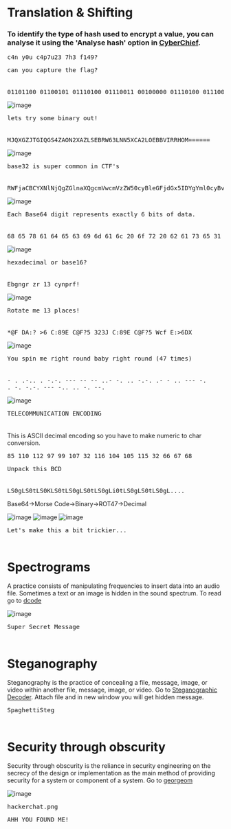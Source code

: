 # Translation & Shifting
### To identify the type of hash used to encrypt a value, you can analyse it using the 'Analyse hash' option in [CyberChief](https://gchq.github.io/CyberChef/).

<pre>c4n y0u c4p7u23 7h3 f149?</pre>
<pre>can you capture the flag?</pre>

<span style="line-height:0.5;">&nbsp;</span>

<pre>01101100 01100101 01110100 01110011 00100000 01110100 01110010 01111001 00100000 01110011 01101111 01101101 01100101 00100000 01100010 01101001 01101110 01100001 01110010 01111001 00100000 01101111 01110101 01110100 00100001</pre>

![image](https://github.com/user-attachments/assets/b53725b9-5712-4d7b-b084-0363b966a265)

<pre>lets try some binary out!</pre>

<span style="line-height:0.5;">&nbsp;</span>

<pre>MJQXGZJTGIQGS4ZAON2XAZLSEBRW63LNN5XCA2LOEBBVIRRHOM======</pre>

![image](https://github.com/user-attachments/assets/7c6de2cf-ca65-4196-a4b1-9e48cf4fa767)

<pre>base32 is super common in CTF's</pre>

<span style="line-height:0.5;">&nbsp;</span>

<pre>RWFjaCBCYXNlNjQgZGlnaXQgcmVwcmVzZW50cyBleGFjdGx5IDYgYml0cyBvZiBkYXRhLg==</pre>

![image](https://github.com/user-attachments/assets/d50ed326-d500-44c9-9644-7cb5d0eb0902)

<pre>Each Base64 digit represents exactly 6 bits of data.</pre>

<span style="line-height:0.5;">&nbsp;</span>

<pre>68 65 78 61 64 65 63 69 6d 61 6c 20 6f 72 20 62 61 73 65 31 36 3f</pre>

![image](https://github.com/user-attachments/assets/3e46cb67-dc36-4bc4-83a4-8376bc12aec5)

<pre>hexadecimal or base16?</pre>

<span style="line-height:0.5;">&nbsp;</span>

<pre>Ebgngr zr 13 cynprf!</pre>
![image](https://github.com/user-attachments/assets/2d6f2d27-a5f3-4c27-9a0b-93fbfc2fd849)
<pre>Rotate me 13 places!</pre>

<span style="line-height:0.5;">&nbsp;</span>

<pre>*@F DA:? >6 C:89E C@F?5 323J C:89E C@F?5 Wcf E:>6DX</pre>
![image](https://github.com/user-attachments/assets/5210051d-b139-427b-9924-12468b4a2000)
<pre>You spin me right round baby right round (47 times)</pre>

<span style="line-height:0.5;">&nbsp;</span>

<pre>
- . .-.. . -.-. --- -- -- ..- -. .. -.-. .- - .. --- -.
. -. -.-. --- -.. .. -. --.
</pre>  

![image](https://github.com/user-attachments/assets/8ca92498-3a18-49b9-95bc-03abed77cdc5)  

<pre>TELECOMMUNICATION ENCODING</pre>

<span style="line-height:0.5;">&nbsp;</span>

This is ASCII decimal encoding so you have to make numeric to char conversion.
<pre>85 110 112 97 99 107 32 116 104 105 115 32 66 67 68</pre>
<pre>Unpack this BCD</pre>

<span style="line-height:0.5;">&nbsp;</span>

<pre>LS0gLS0tLS0KLS0tLS0gLS0tLS0gLi0tLS0gLS0tLS0gL....</pre>
Base64->Morse Code->Binary->ROT47->Decimal  

![image](https://github.com/user-attachments/assets/6d4a8c8c-f83b-4890-a273-31ed8fe5efb4)
![image](https://github.com/user-attachments/assets/2a66c154-e10c-4460-a33c-c15fcf2b69eb)
![image](https://github.com/user-attachments/assets/1bdb2675-8337-4c46-8fdf-b6222122fda4)
<pre>Let's make this a bit trickier...</pre>

<span style="line-height:0.5;">&nbsp;</span>

# Spectrograms
A practice consists of manipulating frequencies to insert data into an audio file. Sometimes a text or an image is hidden in the sound spectrum.
To read go to [dcode](https://www.dcode.fr/spectral-analysis)  

![image](https://github.com/user-attachments/assets/e15666f6-6ef1-4fc0-a6f7-3842c26a43a0)

<pre>Super Secret Message</pre>

<span style="line-height:0.5;">&nbsp;</span>

# Steganography
Steganography is the practice of concealing a file, message, image, or video within another file, message, image, or video.
Go to [Steganographic Decoder](https://futureboy.us/stegano/decinput.html). Attach file and in new window you will get hidden message.
<pre>SpaghettiSteg</pre>

<span style="line-height:0.5;">&nbsp;</span>

# Security through obscurity
Security through obscurity is the reliance in security engineering on the secrecy of the design or implementation as the main method of providing security for a system or component of a system.
Go to [georgeom](https://georgeom.net/StegOnline/image)  

![image](https://github.com/user-attachments/assets/e3f26001-af36-4220-a41f-e07b01faa55b)

<pre>hackerchat.png</pre>
<pre>AHH_YOU_FOUND_ME!</pre>



